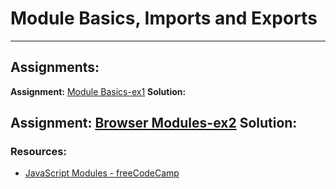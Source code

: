# Module Basics, Imports and Exports

---

## Assignments:

**Assignment:** [Module Basics-ex1](https://classroom.github.com/a/GmHOyOjj)
**Solution:** [](https://github.com/FbW-E10/SPA-Assignments-Solutions/tree/main/2-Modules/ex1-solution)

**Assignment:** [Browser Modules-ex2](https://classroom.github.com/a/MwHoQk4b)
**Solution:** [](https://github.com/FbW-E10/SPA-Assignments-Solutions/tree/main/2-Modules/ex2-solution)
---

### Resources:

- [JavaScript Modules - freeCodeCamp](https://www.freecodecamp.org/news/javascript-modules-a-beginner-s-guide-783f7d7a5fcc/)
